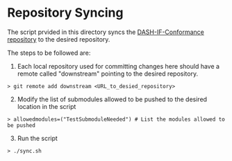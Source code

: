# Repository Syncing

The script prvided in this directory syncs the [DASH-IF-Conformance repository](https://github.com/Dash-Industry-Forum/DASH-IF-Conformance) to the desired repository.

The steps to be followed are:
1. Each local repository used for committing changes here should have a remote called "downstream" pointing to the desired repository.
```
> git remote add downstream <URL_to_desied_repository>
```

2. Modify the list of submodules allowed to be pushed to the desired location in the script
```
> allowedmodules=("TestSubmoduleNeeded") # List the modules allowed to be pushed
```

3. Run the script
```
> ./sync.sh
```

